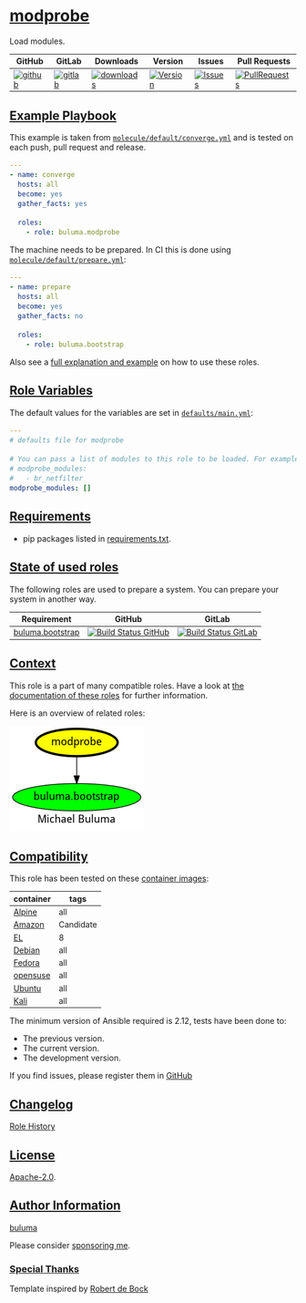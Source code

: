 # [modprobe](#modprobe)

Load modules.

|GitHub|GitLab|Downloads|Version|Issues|Pull Requests|
|------|------|-------|-------|------|-------------|
|[![github](https://github.com/buluma/ansible-role-modprobe/workflows/Ansible%20Molecule/badge.svg)](https://github.com/buluma/ansible-role-modprobe/actions)|[![gitlab](https://gitlab.com/shadowwalker/ansible-role-modprobe/badges/master/pipeline.svg)](https://gitlab.com/shadowwalker/ansible-role-modprobe)|[![downloads](https://img.shields.io/ansible/role/d/4767)](https://galaxy.ansible.com/buluma/modprobe)|[![Version](https://img.shields.io/github/release/buluma/ansible-role-modprobe.svg)](https://github.com/buluma/ansible-role-modprobe/releases/)|[![Issues](https://img.shields.io/github/issues/buluma/ansible-role-modprobe.svg)](https://github.com/buluma/ansible-role-modprobe/issues/)|[![PullRequests](https://img.shields.io/github/issues-pr-closed-raw/buluma/ansible-role-modprobe.svg)](https://github.com/buluma/ansible-role-modprobe/pulls/)|

## [Example Playbook](#example-playbook)

This example is taken from [`molecule/default/converge.yml`](https://github.com/buluma/ansible-role-modprobe/blob/master/molecule/default/converge.yml) and is tested on each push, pull request and release.

```yaml
---
- name: converge
  hosts: all
  become: yes
  gather_facts: yes

  roles:
    - role: buluma.modprobe
```

The machine needs to be prepared. In CI this is done using [`molecule/default/prepare.yml`](https://github.com/buluma/ansible-role-modprobe/blob/master/molecule/default/prepare.yml):

```yaml
---
- name: prepare
  hosts: all
  become: yes
  gather_facts: no

  roles:
    - role: buluma.bootstrap
```

Also see a [full explanation and example](https://buluma.github.io/how-to-use-these-roles.html) on how to use these roles.

## [Role Variables](#role-variables)

The default values for the variables are set in [`defaults/main.yml`](https://github.com/buluma/ansible-role-modprobe/blob/master/defaults/main.yml):

```yaml
---
# defaults file for modprobe

# You can pass a list of modules to this role to be loaded. For example:
# modprobe_modules:
#   - br_netfilter
modprobe_modules: []
```

## [Requirements](#requirements)

- pip packages listed in [requirements.txt](https://github.com/buluma/ansible-role-modprobe/blob/master/requirements.txt).

## [State of used roles](#state-of-used-roles)

The following roles are used to prepare a system. You can prepare your system in another way.

| Requirement | GitHub | GitLab |
|-------------|--------|--------|
|[buluma.bootstrap](https://galaxy.ansible.com/buluma/bootstrap)|[![Build Status GitHub](https://github.com/buluma/ansible-role-bootstrap/workflows/Ansible%20Molecule/badge.svg)](https://github.com/buluma/ansible-role-bootstrap/actions)|[![Build Status GitLab](https://gitlab.com/shadowwalker/ansible-role-bootstrap/badges/master/pipeline.svg)](https://gitlab.com/shadowwalker/ansible-role-bootstrap)|

## [Context](#context)

This role is a part of many compatible roles. Have a look at [the documentation of these roles](https://buluma.github.io/) for further information.

Here is an overview of related roles:

![dependencies](https://raw.githubusercontent.com/buluma/ansible-role-modprobe/png/requirements.png "Dependencies")

## [Compatibility](#compatibility)

This role has been tested on these [container images](https://hub.docker.com/u/buluma):

|container|tags|
|---------|----|
|[Alpine](https://hub.docker.com/repository/docker/buluma/alpine/general)|all|
|[Amazon](https://hub.docker.com/repository/docker/buluma/amazonlinux/general)|Candidate|
|[EL](https://hub.docker.com/repository/docker/buluma/enterpriselinux/general)|8|
|[Debian](https://hub.docker.com/repository/docker/buluma/debian/general)|all|
|[Fedora](https://hub.docker.com/repository/docker/buluma/fedora/general)|all|
|[opensuse](https://hub.docker.com/repository/docker/buluma/opensuse/general)|all|
|[Ubuntu](https://hub.docker.com/repository/docker/buluma/ubuntu/general)|all|
|[Kali](https://hub.docker.com/repository/docker/buluma/kali/general)|all|

The minimum version of Ansible required is 2.12, tests have been done to:

- The previous version.
- The current version.
- The development version.

If you find issues, please register them in [GitHub](https://github.com/buluma/ansible-role-modprobe/issues)

## [Changelog](#changelog)

[Role History](https://github.com/buluma/ansible-role-modprobe/blob/master/CHANGELOG.md)

## [License](#license)

[Apache-2.0](https://github.com/buluma/ansible-role-modprobe/blob/master/LICENSE).

## [Author Information](#author-information)

[buluma](https://buluma.github.io/)

Please consider [sponsoring me](https://github.com/sponsors/buluma).

### [Special Thanks](#special-thanks)

Template inspired by [Robert de Bock](https://github.com/robertdebock)
